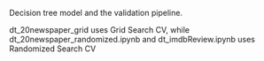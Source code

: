 Decision tree model and the validation pipeline.

dt_20newspaper_grid uses Grid Search CV, while dt_20newspaper_randomized.ipynb and dt_imdbReview.ipynb uses Randomized Search CV


